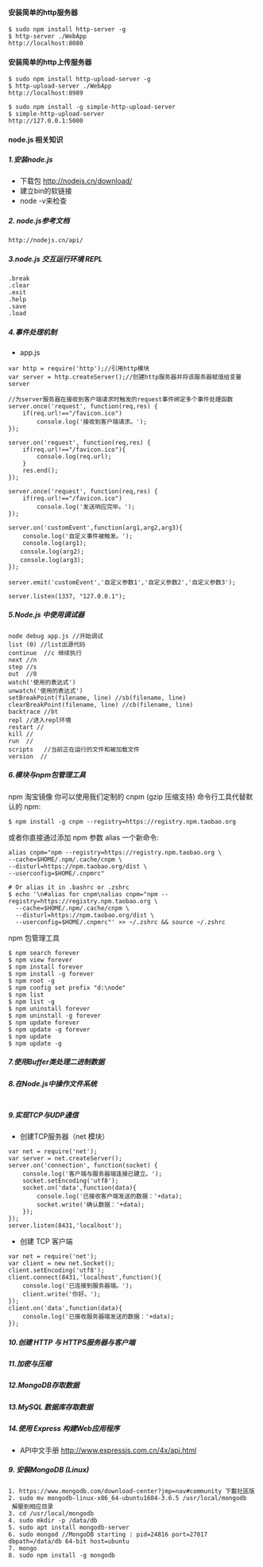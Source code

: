 #### 安装简单的http服务器
```
$ sudo npm install http-server -g
$ http-server ./WebApp
http://localhost:8080
```

#### 安装简单的http上传服务器
```
$ sudo npm install http-upload-server -g
$ http-upload-server ./WebApp
http://localhost:8989
```

```
$ sudo npm install -g simple-http-upload-server
$ simple-http-upload-server
http://127.0.0.1:5000
```
#### node.js 相关知识
##### 1.安装node.js
* 下载包 http://nodejs.cn/download/
* 建立bin的软链接
* node -v来检查


##### 2. node.js参考文档
```
http://nodejs.cn/api/
```

##### 3.node.js 交互运行环境 REPL
```
.break
.clear
.exit
.help
.save
.load
```

##### 4.事件处理机制
* app.js

```
var http = require('http');//引用http模块
var server = http.createServer();//创建http服务器并将该服务器赋值给变量server

//为server服务器在接收到客户端请求时触发的request事件绑定多个事件处理函数
server.once('request', function(req,res) {
    if(req.url!=="/favicon.ico")
        console.log('接收到客户端请求。');
});

server.on('request', function(req,res) { 
    if(req.url!=="/favicon.ico"){
        console.log(req.url);
    }
    res.end();
});

server.once('request', function(req,res) {
    if(req.url!=="/favicon.ico")
        console.log('发送响应完毕。');
});

server.on('customEvent',function(arg1,arg2,arg3){
    console.log('自定义事件被触发。');
    console.log(arg1);
　　console.log(arg2);
　　console.log(arg3);
});

server.emit('customEvent','自定义参数1','自定义参数2','自定义参数3');

server.listen(1337, "127.0.0.1");

```

##### 5.Node.js 中使用调试器

```
node debug app.js //开始调试
list (0) //list出源代码
continue  //c 继续执行
next //n
step //s
out  //0
watch('使用的表达式')
unwatch('使用的表达式')
setBreakPoint(filename, line) //sb(filename, line)
clearBreakPoint(filename, line) //cb(filename, line)
backtrace //bt
repl //进入repl环境 
restart //
kill //
run  //
scripts   //当前正在运行的文件和被加载文件
version  //
``` 

##### 6.模块与npm包管理工具

npm 淘宝镜像
你可以使用我们定制的 cnpm (gzip 压缩支持) 命令行工具代替默认的 npm:

```
$ npm install -g cnpm --registry=https://registry.npm.taobao.org

```
或者你直接通过添加 npm 参数 alias 一个新命令:

```
alias cnpm="npm --registry=https://registry.npm.taobao.org \
--cache=$HOME/.npm/.cache/cnpm \
--disturl=https://npm.taobao.org/dist \
--userconfig=$HOME/.cnpmrc"

# Or alias it in .bashrc or .zshrc
$ echo '\n#alias for cnpm\nalias cnpm="npm --registry=https://registry.npm.taobao.org \
  --cache=$HOME/.npm/.cache/cnpm \
  --disturl=https://npm.taobao.org/dist \
  --userconfig=$HOME/.cnpmrc"' >> ~/.zshrc && source ~/.zshrc
```

npm 包管理工具 

```
$ npm search forever
$ npm view forever
$ npm install forever
$ npm install -g forever
$ npm root -g
$ npm config set prefix "d:\node"
$ npm list
$ npm list -g
$ npm uninstall forever
$ npm uninstall -g forever
$ npm update forever
$ npm update -g forever
$ npm update
$ npm update -g

```

##### 7.使用Buffer类处理二进制数据

##### 8.在Node.js中操作文件系统

```

```


##### 9.实现TCP与UDP通信
 

* 创建TCP服务器（net 模块）

```
var net = require('net');
var server = net.createServer();
server.on('connection', function(socket) {
    console.log('客户端与服务器端连接已建立。');
    socket.setEncoding('utf8');
    socket.on('data',function(data){
        console.log('已接收客户端发送的数据：'+data);
        socket.write('确认数据：'+data);    
    });
});
server.listen(8431,'localhost');
```

* 创建 TCP 客户端

```
var net = require('net');
var client = new net.Socket();
client.setEncoding('utf8');
client.connect(8431,'localhost',function(){
    console.log('已连接到服务器端。');
    client.write('你好。');
});
client.on('data',function(data){
    console.log('已接收服务器端发送的数据：'+data); 
});
```


##### 10.创建 HTTP 与 HTTPS服务器与客户端

##### 11.加密与压缩

##### 12.MongoDB存取数据

##### 13.MySQL 数据库存取数据

##### 14.使用 Express 构建Web应用程序
* API中文手册 http://www.expressjs.com.cn/4x/api.html

##### 9. 安裝MongoDB (Linux)

``` 
1. https://www.mongodb.com/download-center?jmp=nav#community 下載社區版
2. sudo mv mongodb-linux-x86_64-ubuntu1604-3.6.5 /usr/local/mongodb 解壓到相应目录
3. cd /usr/local/mongodb
4. sudo mkdir -p /data/db
5. sudo apt install mongodb-server6. sudo mongod //MongoDB starting : pid=24816 port=27017 dbpath=/data/db 64-bit host=ubuntu
7. mongo
8. sudo npm install -g mongodb

```





